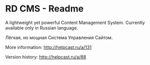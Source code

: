 # RD CMS - Readme
A lightweight yet powerful Content Management System. Currently available only in Russian language.

Лёгкая, но мощная Система Управления Сайтом.


More information: http://helpcast.ru/a/131

Version history: http://helpcast.ru/a/88
